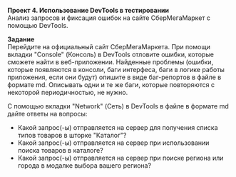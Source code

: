 **Проект 4. Использование DevTools в тестировании**  
Анализ запросов и фиксация ошибок на сайте СберМегаМаркет с помощью DevTools.

**Задание**  
Перейдите на официальный сайт СберМегаМаркета. При помощи вкладки "Console" (Консоль) в DevTools отловите ошибки, которые сможете найти в веб-приложении. Найденные проблемы (ошибки, которые появляются в консоли, баги интерфеса, баги в логике работы приложения, если они будут) опишите в виде баг-репортов в файле в формате md. Описывать одни и те же баги, которые повторяются с некоторой периодичностью, не нужно.

С помощью вкладки "Network" (Сеть) в DevTools в файле в формате md дайте ответы на вопросы:

* Какой запрос(-ы) отправляется на сервер для получения списка типов товаров в шторке "Каталог"?
* Какой запрос(-ы) отправляется на сервер при использовании поиска товаров в каталоге?
* Какой запрос(-ы) отправляется на сервер при поиске региона или города в модалке выбора вашего региона?
